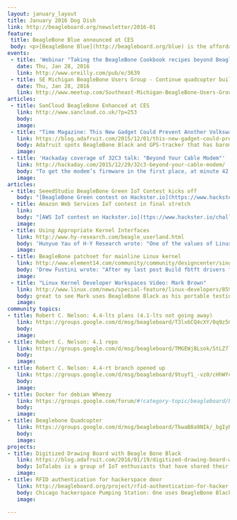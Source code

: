 ```yaml
---
layout: january_layout
title: January 2016 Dog Dish
link: http://beagleboard.org/newsletter/2016-01
feature:
 title: BeagleBone Blue announced at CES
 body: <p>[BeagleBone Blue](http://beagleboard.org/blue) is the affordable and complete educational robotics controller built around the popular BeagleBone open hardware computer. With complete robotics education curriculum, barriers to learning and growing are completely eliminated.  Additional details to be announced in February. Production planned for May.</p><p>Jason Kridner gave an [overview to NewsWatch](https://vimeo.com/151100483)</p><p>Tom Bewley of UCSD also shared a [brief introduction to BeagleBone Blue](https://www.youtube.com/watch?v=T15D7U2BOf4)</p>
events:
 - title: 'Webinar "Taking the BeagleBone Cookbook recipes beyond BeagleBone Black"'
   date: Thu, Jan 28, 2016
   link: http://www.oreilly.com/pub/e/3639
 - title: SE Michigan BeagleBone Users Group - Continue quadcopter build
   date: Thu, Jan 28, 2016
   link: http://www.meetup.com/Southeast-Michigan-BeagleBone-Users-Group/events/227365084/
articles:
 - title: SanCloud BeagleBone Enhanced at CES
   link: http://www.sancloud.co.uk/?p=253
   body: 
   image:
 - title: "Time Magazine: This New Gadget Could Prevent Another Volkswagen Scandal"
   link: https://blog.adafruit.com/2015/12/01/this-new-gadget-could-prevent-another-volkswagen-scandal-time/
   body: Adafruit spots BeagleBone Black and GPS-tracker that has barometric pressure reading and humidity
   image:
 - title: 'Hackaday coverage of 32C3 talk: "Beyond Your Cable Modem"'
   link: http://hackaday.com/2015/12/29/32c3-beyond-your-cable-modem/
   body: "To get the modem’s firmware in the first place, at minute 42 of the talk, Alexander shows briefly how he pulled the flash chip off the device and read it into his computer using a BeagleBone Black"
   image:
articles:
 - title: SeeedStudio BeagleBone Green IoT Contest kicks off
   body: "[BeagleBone Green contest on Hackster.io](https://www.hackster.io/challenges/beaglebonegreen) will send the winners to Maker Faire Shenzhen.  Deadline to submit your project idea is: Feb 22, 2016 at 11:59 PM PT.  Project build deadline will then be: Mar 31, 2016 at 11:59 PM PT."
 - title: Amazon Web Services IoT contest in final stretch
   link:
   body: "[AWS IoT contest on Hackster.io](ttps://www.hackster.io/challenges/AWSIoTMegaContest) will end on Jan 31, 2016 at 11:59 PM PT.  Contestants were given a choice of development kits including the [BeagleBone Green and Grove IoT Starter Kit by Seeedstudio](http://www.seeedstudio.com/wiki/Beagle_Bone_Green_and_Grove_IoT_Starter_Kit_Powered_by_AWS)."
   image:
 - title: Using Appropriate Kernel Interfaces
   link: http://www.hy-research.com/beagle_userland.html
   body: 'Hunyue Yau of H-Y Research wrote: "One of the values of Linux on the BeagleBoards is being able to leverage existing Linux software. However, an alarming tread on support lists, tutorials, and projects is devaluating Linux possibly without even users being aware of it. Let's briefly look at some common problems."'
   image:
 - title: BeagleBone patchset for mainline Linux kernel
   link: http://www.element14.com/community/community/designcenter/single-board-computers/next-gen_beaglebone/blog/2015/12/05/mainline-linux-kernel-on-beaglebone-black
   body: 'Drew Fustini wrote: "After my last post Build fbtft drivers for Linux 4.4 on BeagleBone Black, I was curious what patches are needed to run mainline Linux kernel on BeagleBone Black. Here's what I've found so far."'
   image:
 - title: "Linux Kernel Developer Workspaces Video: Mark Brown"
   link: http://www.linux.com/news/special-feature/linux-developers/859805-linux-kernel-developer-workspaces-video-mark-brown
   body: great to see Mark uses BeagleBone Black as his portable testing lab
   image:
community topics: 
- title: Robert C. Nelson: 4.4-lts plans (4.1-lts not going away)
   link: https://groups.google.com/d/msg/beagleboard/T3lx6CQ4cXY/0q9z5C-8CQAJ
   body: 
   image:
- title: Robert C. Nelson: 4.1 repo
   link: https://groups.google.com/d/msg/beagleboard/TMGEWjBLsok/StLZ7lvUmRYJ
   body: 
   image:
- title: Robert C. Nelson: 4.4-rt branch opened up
   link: https://groups.google.com/d/msg/beagleboard/9tuyf1_-vz0/cHhWYcPcDAAJ
   body: 
   image:
- title: Docker for debian Wheezy
   link: https://groups.google.com/forum/#!category-topic/beagleboard/beaglebone-black/2cnwVEmKqX4
   body: 
   image:
- title: Beaglebone Quadcopter
   link: https://groups.google.com/d/msg/beagleboard/TkwaB8a9NIk/_bgIyRuBHLAJ
   body: 
   image:
projects:
- title: Digitized Drawing Board with Beagle Bone Black
   link: https://blog.adafruit.com/2016/01/19/digitized-drawing-board-with-beagle-bone-black-arttuesday/
   body: IoTalabs is a group of IoT enthusiasts that have shared their experience of making a digitized drawing board: http://doteverything.co/blog2.html
   image:
- title: RFID authentication for hackerspace door
   link: http://beagleboard.org/project/rfid-authentication-for-hacker
   body: Chicago hackerspace Pumping Station: One uses BeagleBone Black and RFID to control door access
   image:
 
---
```

